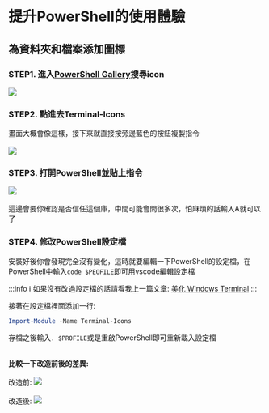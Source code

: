 # 提升PowerShell的使用體驗

## 為資料夾和檔案添加圖標

### STEP1. 進入[PowerShell Gallery](https://www.powershellgallery.com/)搜尋icon

![](https://i.imgur.com/GC5UI7H.png)

### STEP2. 點進去Terminal-Icons

畫面大概會像這樣，接下來就直接按旁邊藍色的按鈕複製指令</br></br>
![](https://i.imgur.com/r0Os0Nv.png)

### STEP3. 打開PowerShell並貼上指令

![](https://i.imgur.com/Zq22l4G.png)</br></br>
這邊會要你確認是否信任這個庫，中間可能會問很多次，怕麻煩的話輸入A就可以了

### STEP4. 修改PowerShell設定檔

安裝好後你會發現完全沒有變化，這時就要編輯一下PowerShell的設定檔，在PowerShell中輸入`code $PEOFILE`即可用vscode編輯設定檔

:::info
ℹ️ 如果沒有改過設定檔的話請看我上一篇文章: [美化 Windows Terminal](https://hackmd.io/@Yuuzi/wt)
:::

接著在設定檔裡面添加一行:

```powershell
Import-Module -Name Terminal-Icons
```

存檔之後輸入`. $PROFILE`或是重啟PowerShell即可重新載入設定檔</br></br>

**比較一下改造前後的差異:**</br></br>
改造前:
![](https://i.imgur.com/9enUVwk.png)</br></br>
改造後:
![](https://i.imgur.com/YWXEuLP.png)</br></br>
